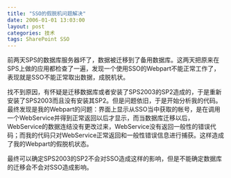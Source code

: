 ```yaml
---
title: "SSO的假脱机问题解决"
date: 2006-01-01 13:03:00
layout: post
categories: 技术
tags: SharePoint SSO
---
```


前两天SPS的数据库服务器坏了，数据被迁移到了备用数据库。这两天把原来在SPS上做的应用都检查了一遍，发现一个使用SSO的Webpart不能正常工作了，表现就是SSO不能正常取出数据，成脱机状。

找不到原因，有怀疑是迁移数据库或者安装了SPS2003的SP2造成的，于是重新安装了SPS2003而且没有安装其SP2。但是问题依旧，于是开始分析我的代码。最终发现是我的Webpart的问题：界面上显示从SSO当中获取的帐号，是在调用一个WebService并得到正常返回以后才显示，而当数据库迁移以后，WebService的数据连结没有更改过来，WebService没有返回一般性的错误代码；而我的代码只对WebService正常返回和一般性错误信息进行捕获。这样造成了我的Webpart的假脱机状态。

最终可以确定SPS2003的SP2不会对SSO造成这样的影响，但是不能确定数据库的迁移会不会对SSO造成影响。